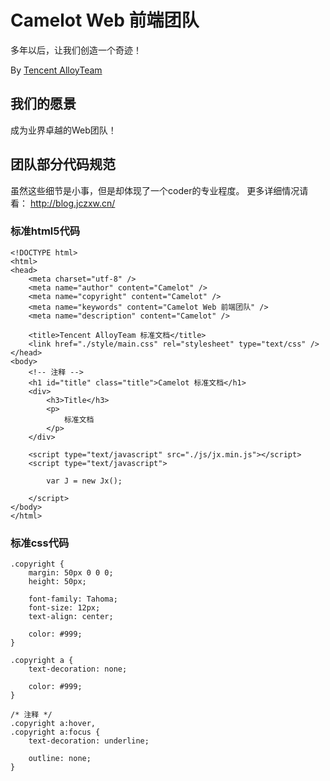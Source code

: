 Camelot Web 前端团队
=================
 多年以后，让我们创造一个奇迹！

By [Tencent AlloyTeam](http://blog.jczxw.cn/)

## 我们的愿景

成为业界卓越的Web团队！


## 团队部分代码规范
虽然这些细节是小事，但是却体现了一个coder的专业程度。
更多详细情况请看：
http://blog.jczxw.cn/

 
	  
### 标准html5代码

	<!DOCTYPE html>
	<html>
	<head>
		<meta charset="utf-8" />
		<meta name="author" content="Camelot" />
		<meta name="copyright" content="Camelot" />
		<meta name="keywords" content="Camelot Web 前端团队" />
		<meta name="description" content="Camelot" />
		
		<title>Tencent AlloyTeam 标准文档</title>
		<link href="./style/main.css" rel="stylesheet" type="text/css" />
	</head>
	<body>
		<!-- 注释 -->
		<h1 id="title" class="title">Camelot 标准文档</h1>
		<div>
			<h3>Title</h3>
			<p>
				标准文档
			</p>
		</div>

		<script type="text/javascript" src="./js/jx.min.js"></script>
		<script type="text/javascript">

			var J = new Jx();

		</script>
	</body>
	</html>


### 标准css代码
	
	.copyright {
	    margin: 50px 0 0 0;
	    height: 50px;
	
	    font-family: Tahoma;
	    font-size: 12px;
	    text-align: center;
	
	    color: #999;
	}
	
	.copyright a {
	    text-decoration: none;
	
	    color: #999;
	}
	
	/* 注释 */
	.copyright a:hover,
	.copyright a:focus {
	    text-decoration: underline;
	
	    outline: none;
	}
